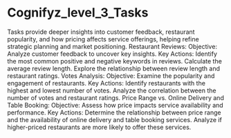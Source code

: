 # Cognifyz_level_3_Tasks
Tasks provide deeper insights into customer feedback, restaurant popularity, and how pricing affects service offerings, helping refine strategic planning and market positioning.
Restaurant Reviews:
Objective: Analyze customer feedback to uncover key insights.
Key Actions:
Identify the most common positive and negative keywords in reviews.
Calculate the average review length.
Explore the relationship between review length and restaurant ratings.
Votes Analysis:
Objective: Examine the popularity and engagement of restaurants.
Key Actions:
Identify restaurants with the highest and lowest number of votes.
Analyze the correlation between the number of votes and restaurant ratings.
Price Range vs. Online Delivery and Table Booking:
Objective: Assess how price impacts service availability and performance.
Key Actions:
Determine the relationship between price range and the availability of online delivery and table booking services.
Analyze if higher-priced restaurants are more likely to offer these services.

